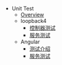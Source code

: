 <!--
 * @Author: Null Zhao
 * @Date: 2022-02-18 14:31:37
 * @LastEditors: Null Zhao
 * @LastEditTime: 2022-03-07 14:18:35
 * @FilePath: \my-docs\docs\_sidebar.md
 * @Description: sidebar配置
 * ctrl+alt+i
 * Copyright (c) 2022 by null, All Rights Reserved. 
-->

- Unit Test
  - [Overview](overview.md"概述")
  - loopback4
    - [控制器测试](controller.md"控制器测试")
    - [服务测试](service.md"服务测试")
  - Angular
    - [测试介绍](layout.md"测试介绍")
    - [服务测试](layout.md"服务测试")
